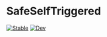 # SafeSelfTriggered

[![Stable](https://img.shields.io/badge/docs-stable-blue.svg)](https://github.com/asarvind/SafeSelfTriggered.jl/blob/main/docs/tutorial.ipynb)
[![Dev](https://img.shields.io/badge/docs-dev-blue.svg)](https://github.com/asarvind/SafeSelfTriggered.jl/blob/main/docs/tutorial.ipynb)
